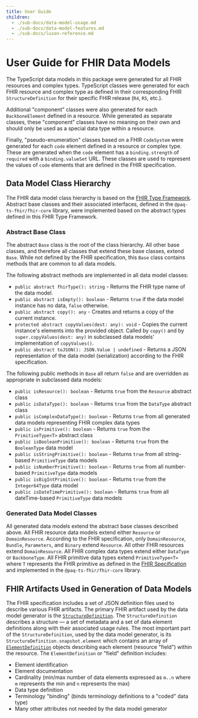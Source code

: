 ```yaml
---
title: User Guide
children:
  - ./sub-docs/data-model-usage.md
  - ./sub-docs/data-model-features.md
  - ./sub-docs/luxon-reference.md
---
```


# User Guide for FHIR Data Models

The TypeScript data models in this package were generated for all FHIR resources and complex types.
TypeScript classes were generated for each FHIR resource and complex type as defined in their corresponding
FHIR `StructureDefinition` for their specific FHIR release (`R4`, `R5`, etc.).

Additional "component" classes were also generated for each `BackboneElement` defined in a resource.
While generated as separate classes, these "component" classes have no meaning on their own and should only be used
as a special data type within a resource.

Finally, "pseudo-enumeration" classes based on a FHIR `CodeSystem` were generated for each `code` element defined
in a resource or complex type.
These are generated when the `code` element has a `binding.strength` of `required` with a `binding.valueSet` URL.
These classes are used to represent the values of `code` elements that are defined in the FHIR specification.

## Data Model Class Hierarchy

The FHIR data model class hierarchy is based on the [FHIR Type Framework](https://hl7.org/fhir/types.html).
Abstract base classes and their associated interfaces, defined in the `@paq-ts-fhir/fhir-core` library, were implemented
based on the abstract types defined in this FHIR Type Framework.

### Abstract Base Class

The abstract `Base` class is the root of the class hierarchy.
All other base classes, and therefore all classes that extend these base classes, extend `Base`.
While not defined by the FHIR specification, this `Base` class contains methods that are common to all data models.

The following abstract methods are implemented in all data model classes:

- `public abstract fhirType(): string` - Returns the FHIR type name of the data model.
- `public abstract isEmpty(): boolean` - Returns `true` if the data model instance has no data, `false` otherwise.
- `public abstract copy(): any` - Creates and returns a copy of the current instance.
- `protected abstract copyValues(dest: any): void` - Copies the current instance's elements into the provided object.
  Called by `copy()` and by `super.copyValues(dest: any)` in subclassed data models' implementation of `copyValues()`.
- `public abstract toJSON(): JSON.Value | undefined` - Returns a JSON representation of the data model (serialization)
  according to the FHIR specification.

The following public methods in `Base` all return `false` and are overridden as appropriate in subclassed data models:

- `public isResource(): boolean` - Returns `true` from the `Resource` abstract class
- `public isDataType(): boolean` - Returns `true` from the `DataType` abstract class
- `public isComplexDataType(): boolean` - Returns `true` from all generated data models representing FHIR complex data types
- `public isPrimitive(): boolean` - Returns `true` from the `PrimitiveType<T>` abstract class
- `public isBooleanPrimitive(): boolean` - Returns `true` from the `BooleanType` data model
- `public isStringPrimitive(): boolean` - Returns `true` from all string-based `PrimitiveType` data models
- `public isNumberPrimitive(): boolean` - Returns `true` from all number-based `PrimitiveType` data models
- `public isBigIntPrimitive(): boolean` - Returns `true` from the `Integer64Type` data model
- `public isDateTimePrimitive(): boolean` - Returns `true` from all dateTime-based `PrimitiveType` data models

### Generated Data Model Classes

All generated data models extend the abstract base classes described above.
All FHIR resource data models extend either `Resource` or `DomainResource`.
According to the FHIR specification, only `DomainResource`, `Bundle`, `Parameters`, and `Binary` extend `Resource`.
All other FHIR resources extend `DomainResource`.
All FHIR complex data types extend either `DataType` or `BackboneType`.
All FHIR primitive data types extend `PrimitiveType<T>` where `T` represents the FHIR primitive as defined in the
[FHIR Specification](https://www.hl7.org/fhir/datatypes.html#primitive) and implemented in the `@paq-ts-fhir/fhir-core`
library.

## FHIR Artifacts Used in Generation of Data Models

The FHIR specification includes a set of JSON definition files used to describe various FHIR artifacts.
The primary FHIR artifact used by the data model generator is the
[`StructureDefinition`](https://www.hl7.org/fhir/structuredefinition.html).
The `StructureDefinition` describes a structure — a set of metadata and a set of data element definitions along with
their associated usage rules.
The most important part of the `StructureDefinition`, used by the data model generator, is its
`StructureDefinition.snapshot.element` which contains an array of
[`ElementDefinition`](https://www.hl7.org/fhir/elementdefinition.html) objects describing each element (resource
"field") within the resource.
The `ElementDefinition` or "field" definition includes:

- Element identification
- Element documentation
- Cardinality (min/max number of data elements expressed as `m..n` where `m` represents the min and `n` represents the max)
- Data type definition
- Terminology "binding" (binds terminology definitions to a "coded" data type)
- Many other attributes not needed by the data model generator
